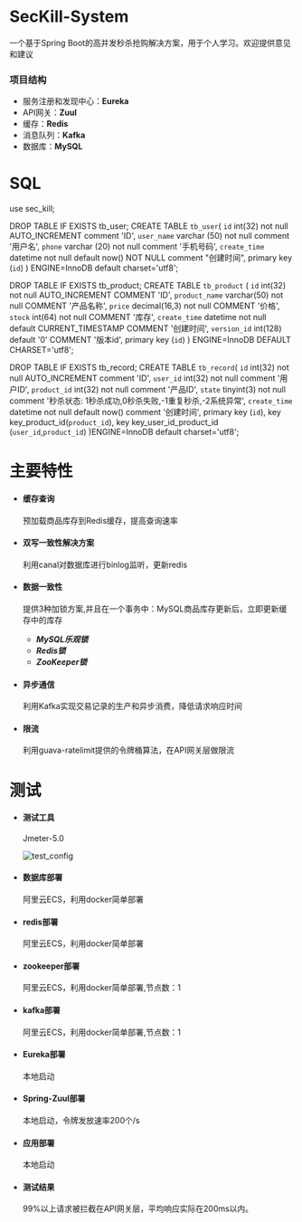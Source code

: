 # SecKill-System

一个基于Spring Boot的高并发秒杀抢购解决方案，用于个人学习。欢迎提供意见和建议
 
 
### 项目结构
   - 服务注册和发现中心：**Eureka**
   - API网关：**Zuul**
   - 缓存：**Redis**
   - 消息队列：**Kafka**
   - 数据库：**MySQL**

 
# SQL

use sec_kill;

DROP TABLE IF EXISTS tb_user;
CREATE TABLE `tb_user`(
    `id` int(32) not null AUTO_INCREMENT comment 'ID',
    `user_name` varchar (50) not null comment '用户名',
    `phone` varchar (20) not null comment '手机号码',
    `create_time` datetime not null default now() NOT NULL comment "创建时间",
    primary key (`id`)
) ENGINE=InnoDB default charset='utf8';

DROP TABLE IF EXISTS tb_product;
CREATE TABLE `tb_product` (
  `id` int(32) not null AUTO_INCREMENT COMMENT 'ID',
  `product_name` varchar(50) not null COMMENT '产品名称',
  `price` decimal(16,3) not null COMMENT '价格',
  `stock` int(64) not null COMMENT '库存',
  `create_time` datetime not null default CURRENT_TIMESTAMP COMMENT '创建时间',
  `version_id` int(128) default '0' COMMENT '版本id',
  primary key (`id`)
) ENGINE=InnoDB DEFAULT CHARSET='utf8';

DROP TABLE IF EXISTS tb_record;
CREATE TABLE `tb_record`(
    `id` int(32) not null AUTO_INCREMENT comment 'ID',
    `user_id` int(32) not null comment '用户ID',
    `product_id` int(32) not null comment '产品ID',
    `state` tinyint(3) not null comment '秒杀状态: 1秒杀成功,0秒杀失败,-1重复秒杀,-2系统异常',
    `create_time` datetime not null default now() comment '创建时间',
    primary key (`id`),
    key key_product_id(`product_id`),
    key key_user_id_product_id (`user_id`,`product_id`)
)ENGINE=InnoDB default charset='utf8';


# 主要特性

 - #### 缓存查询

   预加载商品库存到Redis缓存，提高查询速率

- #### 双写一致性解决方案

   利用canal对数据库进行binlog监听，更新redis

 - #### 数据一致性

   提供3种加锁方案,并且在一个事务中：MySQL商品库存更新后，立即更新缓存中的库存
 
   - ***MySQL乐观锁***
   - ***Redis锁***
   - ***ZooKeeper锁***

 - #### 异步通信

   利用Kafka实现交易记录的生产和异步消费，降低请求响应时间

 - #### 限流

   利用guava-ratelimit提供的令牌桶算法，在API网关层做限流

# 测试

- #### 测试工具

  Jmeter-5.0
  
  ![test_config](https://github.com/JiangJiangjungle/SecKill-System/blob/master/figures/test_config.png)

- #### 数据库部署

  阿里云ECS，利用docker简单部署
  
- #### redis部署

  阿里云ECS，利用docker简单部署

- #### zookeeper部署

  阿里云ECS，利用docker简单部署,节点数：1
 
- #### kafka部署

  阿里云ECS，利用docker简单部署,节点数：1
  
- #### Eureka部署

  本地启动
  
- #### Spring-Zuul部署

  本地启动，令牌发放速率200个/s
  
- #### 应用部署

  本地启动
  
- #### 测试结果

  99%以上请求被拦截在API网关层，平均响应实际在200ms以内。
  
